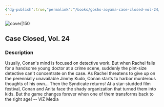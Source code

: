 ```yaml
---
{"dg-publish":true,"permalink":"/books/gosho-aoyama-case-closed-vol-24/","title":"\"Detektiv Conan Vol. 24\"","tags":["manga","crime"]}
---
```




![cover|150](http://books.google.com/books/content?id=zd7zAQAAQBAJ&printsec=frontcover&img=1&zoom=1&source=gbs_api)

## Case Closed, Vol. 24

### Description

Usually, Conan's mind is focused on detective work. But when Rachel falls for a handsome young doctor at a crime scene, suddenly the pint-size detective can't concentrate on the case. As Rachel threatens to give up on the perennially unavailable Jimmy Kudo, Conan starts to harbor murderous thoughts of his own... Then the Syndicate returns! At a star-studded film festival, Conan and Anita face the shady organization that turned them into kids. But the game changes forever when one of them transforms back to the right age! -- VIZ Media
```